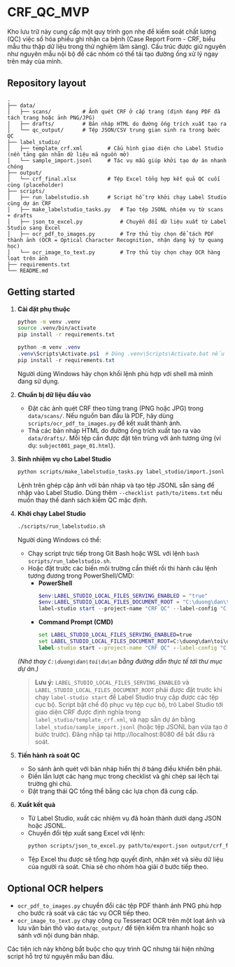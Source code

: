 # CRF_QC_MVP

Kho lưu trữ này cung cấp một quy trình gọn nhẹ để kiểm soát chất lượng (QC) việc số hóa phiếu ghi nhận ca bệnh (Case Report Form - CRF, biểu mẫu thu thập dữ liệu trong thử nghiệm lâm sàng). Cấu trúc được giữ nguyên như nguyên mẫu nội bộ để các nhóm có thể tái tạo đường ống xử lý ngay trên máy của mình.

## Repository layout

```
.
├── data/
│   ├── scans/          # Ảnh quét CRF ở cấp trang (định dạng PDF đã tách trang hoặc ảnh PNG/JPG)
│   ├── drafts/         # Bản nháp HTML do đường ống trích xuất tạo ra
│   └── qc_output/      # Tệp JSON/CSV trung gian sinh ra trong bước QC
├── label_studio/
│   ├── template_crf.xml        # Cấu hình giao diện cho Label Studio (nền tảng gán nhãn dữ liệu mã nguồn mở)
│   └── sample_import.jsonl     # Tác vụ mẫu giúp khởi tạo dự án nhanh chóng
├── output/
│   └── crf_final.xlsx          # Tệp Excel tổng hợp kết quả QC cuối cùng (placeholder)
├── scripts/
│   ├── run_labelstudio.sh      # Script hỗ trợ khởi chạy Label Studio cùng dự án CRF
│   ├── make_labelstudio_tasks.py   # Tạo tệp JSONL nhiệm vụ từ scans + drafts
│   ├── json_to_excel.py            # Chuyển đổi dữ liệu xuất từ Label Studio sang Excel
│   ├── ocr_pdf_to_images.py        # Trợ thủ tùy chọn để tách PDF thành ảnh (OCR = Optical Character Recognition, nhận dạng ký tự quang học)
│   └── ocr_image_to_text.py        # Trợ thủ tùy chọn chạy OCR hàng loạt trên ảnh
├── requirements.txt
└── README.md
```

## Getting started

1. **Cài đặt phụ thuộc**
   ```bash
   python -m venv .venv
   source .venv/bin/activate
   pip install -r requirements.txt
   ```
   ```powershell
   python -m venv .venv
   .venv\Scripts\Activate.ps1  # Dùng .venv\Scripts\Activate.bat nếu chạy trong Command Prompt
   pip install -r requirements.txt
   ```
   Người dùng Windows hãy chọn khối lệnh phù hợp với shell mà mình đang sử dụng.

2. **Chuẩn bị dữ liệu đầu vào**
   * Đặt các ảnh quét CRF theo từng trang (PNG hoặc JPG) trong `data/scans/`. Nếu nguồn ban đầu là PDF, hãy dùng `scripts/ocr_pdf_to_images.py` để kết xuất thành ảnh.
   * Thả các bản nháp HTML do đường ống trích xuất tạo ra vào `data/drafts/`. Mỗi tệp cần được đặt tên trùng với ảnh tương ứng (ví dụ: `subject001_page_01.html`).

3. **Sinh nhiệm vụ cho Label Studio**
   ```bash
   python scripts/make_labelstudio_tasks.py label_studio/import.jsonl
   ```
   Lệnh trên ghép cặp ảnh với bản nháp và tạo tệp JSONL sẵn sàng để nhập vào Label Studio. Dùng thêm `--checklist path/to/items.txt` nếu muốn thay thế danh sách kiểm QC mặc định.

4. **Khởi chạy Label Studio**
   ```bash
   ./scripts/run_labelstudio.sh
   ```
   Người dùng Windows có thể:
   * Chạy script trực tiếp trong Git Bash hoặc WSL với lệnh `bash scripts/run_labelstudio.sh`.
   * Hoặc đặt trước các biến môi trường cần thiết rồi thi hành câu lệnh tương đương trong PowerShell/CMD:
     * **PowerShell**
       ```powershell
       $env:LABEL_STUDIO_LOCAL_FILES_SERVING_ENABLED = "true"
       $env:LABEL_STUDIO_LOCAL_FILES_DOCUMENT_ROOT = "C:\duong\dan\toi\du\an"
       label-studio start --project-name "CRF QC" --label-config "C:\duong\dan\toi\du\an\label_studio\template_crf.xml" --init --input-path "C:\duong\dan\toi\du\an\label_studio\sample_import.jsonl"
       ```
     * **Command Prompt (CMD)**
       ```cmd
       set LABEL_STUDIO_LOCAL_FILES_SERVING_ENABLED=true
       set LABEL_STUDIO_LOCAL_FILES_DOCUMENT_ROOT=C:\duong\dan\toi\du\an
       label-studio start --project-name "CRF QC" --label-config "C:\duong\dan\toi\du\an\label_studio\template_crf.xml" --init --input-path "C:\duong\dan\toi\du\an\label_studio\sample_import.jsonl"
       ```
   *(Nhớ thay `C:\duong\dan\toi\du\an` bằng đường dẫn thực tế tới thư mục dự án.)*
   > **Lưu ý:** `LABEL_STUDIO_LOCAL_FILES_SERVING_ENABLED` và `LABEL_STUDIO_LOCAL_FILES_DOCUMENT_ROOT` phải được đặt trước khi chạy `label-studio start` để Label Studio truy cập được các tệp cục bộ.
   Script bật chế độ phục vụ tệp cục bộ, trỏ Label Studio tới giao diện CRF được định nghĩa trong `label_studio/template_crf.xml`, và nạp sẵn dự án bằng `label_studio/sample_import.jsonl` (hoặc tệp JSONL bạn vừa tạo ở bước trước). Đăng nhập tại http://localhost:8080 để bắt đầu rà soát.

5. **Tiến hành rà soát QC**
   * So sánh ảnh quét với bản nháp hiển thị ở bảng điều khiển bên phải.
   * Điền lần lượt các hạng mục trong checklist và ghi chép sai lệch tại trường ghi chú.
   * Đặt trạng thái QC tổng thể bằng các lựa chọn đã cung cấp.

6. **Xuất kết quả**
   * Từ Label Studio, xuất các nhiệm vụ đã hoàn thành dưới dạng JSON hoặc JSONL.
   * Chuyển đổi tệp xuất sang Excel với lệnh:
     ```bash
     python scripts/json_to_excel.py path/to/export.json output/crf_final.xlsx
     ```
   * Tệp Excel thu được sẽ tổng hợp quyết định, nhận xét và siêu dữ liệu của người rà soát. Chia sẻ cho nhóm hòa giải ở bước tiếp theo.

## Optional OCR helpers

* `ocr_pdf_to_images.py` chuyển đổi các tệp PDF thành ảnh PNG phù hợp cho bước rà soát và các tác vụ OCR tiếp theo.
* `ocr_image_to_text.py` chạy công cụ Tesseract OCR trên một loạt ảnh và lưu văn bản thô vào `data/qc_output/` để tiện kiểm tra nhanh hoặc so sánh với nội dung bản nháp.

Các tiện ích này không bắt buộc cho quy trình QC nhưng tái hiện những script hỗ trợ từ nguyên mẫu ban đầu.
